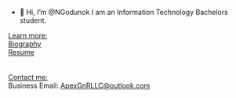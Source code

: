 - 👋 Hi, I’m @NGodunok
I am an Information Technology Bachelors student.

<u>Learn more:</u>  
[Biography](https://github.com/NGodunok/NGodunok/blob/main/BIO.md)  
[Resume](https://github.com/NGodunok/NGodunok/blob/main/RESUME.md)  
<br></br>
<u>Contact me:</u>  
Business Email: ApexGnRLLC@outlook.com
